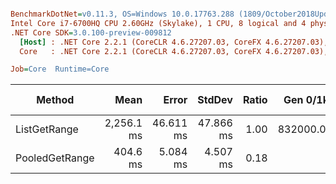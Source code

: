 ``` ini

BenchmarkDotNet=v0.11.3, OS=Windows 10.0.17763.288 (1809/October2018Update/Redstone5)
Intel Core i7-6700HQ CPU 2.60GHz (Skylake), 1 CPU, 8 logical and 4 physical cores
.NET Core SDK=3.0.100-preview-009812
  [Host] : .NET Core 2.2.1 (CoreCLR 4.6.27207.03, CoreFX 4.6.27207.03), 64bit RyuJIT
  Core   : .NET Core 2.2.1 (CoreCLR 4.6.27207.03, CoreFX 4.6.27207.03), 64bit RyuJIT

Job=Core  Runtime=Core  

```
|         Method |       Mean |     Error |    StdDev | Ratio | Gen 0/1k Op | Gen 1/1k Op | Gen 2/1k Op | Allocated Memory/Op |
|--------------- |-----------:|----------:|----------:|------:|------------:|------------:|------------:|--------------------:|
|   ListGetRange | 2,256.1 ms | 46.611 ms | 47.866 ms |  1.00 | 832000.0000 | 725000.0000 | 704000.0000 |        2903886416 B |
| PooledGetRange |   404.6 ms |  5.084 ms |  4.507 ms |  0.18 |           - |           - |           - |                   - |
